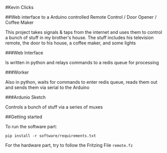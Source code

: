 #Kevin Clicks

##Web interface to a Arduino controlled Remote Control / Door Opener / Coffee Maker

This project takes signals & taps from the internet and uses them to
control a bunch of stuff in my brother's house. The stuff includes his
television remote, the door to his house, a coffee maker, and some
lights

###Web Interface

Is written in python and relays commands to a redis queue for
processing

###Worker

Also in python, waits for commands to enter redis queue, reads them out
and sends them via serial to the Arduino

###Ardunio Sketch

Controls a bunch of stuff via a series of muxes

##Getting started

To run the software part:

`pip install -r software/requirements.txt`


For the hardware part, try to follow the Fritzing File `remote.fz`
